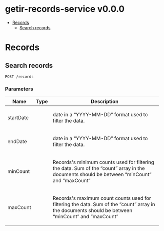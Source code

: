 # getir-records-service v0.0.0



- [Records](#records)
	- [Search records](#search-records)
	


# Records

## Search records



	POST /records


### Parameters

| Name    | Type      | Description                          |
|---------|-----------|--------------------------------------|
| startDate			| 			|  <p>date in a “YYYY-MM-DD” format used to filter the data.</p>							|
| endDate			| 			|  <p>date in a “YYYY-MM-DD” format used to filter the data.</p>							|
| minCount			| 			|  <p>Records's minimum counts used for filtering the data. Sum of the “count” array in the documents should be between “minCount” and “maxCount”</p>							|
| maxCount			| 			|  <p>Records's maximum count counts used for filtering the data. Sum of the “count” array in the documents should be between “minCount” and “maxCount”</p>							|


